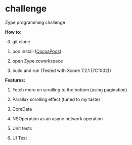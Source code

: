 # challenge
Zype programming challenge

**How to:**

0. git clone

1. pod install ([CocoaPods](https://guides.cocoapods.org/using/getting-started.html))

2. open Zype.xcworkspace

3. build and run (Tested with Xcode 7.2.1 (7C1002))


**Features:**

1. Fetch more on scrolling to the bottom (using pagination)

2. Parallax scrolling effect (tuned to my taste)

3. CoreData

4. NSOperation as an async network operation

5. Unit tests

6. UI Test
